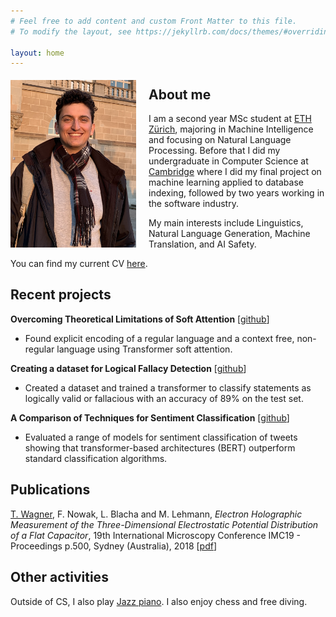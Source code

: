 ```yaml
---
# Feel free to add content and custom Front Matter to this file.
# To modify the layout, see https://jekyllrb.com/docs/themes/#overriding-theme-defaults

layout: home
---
```


<img style="float: left; padding-right:20px; padding-top:5px"  width="201" height="268" src="assets/images/portrait.png">

## About me
I am a second year MSc student at [ETH Zürich](https://ethz.ch/), majoring in Machine Intelligence and focusing on Natural Language Processing. Before that I did my undergraduate in Computer Science at [Cambridge](https://www.cam.ac.uk/) where I did my final project on machine learning applied to database indexing, followed by two years working in the software industry.

My main interests include Linguistics, Natural Language Generation, Machine Translation, and AI Safety.

You can find my current CV [here](assets/documents/CV_2022.pdf).


## Recent projects

**Overcoming Theoretical Limitations of Soft Attention** [[github](https://github.com/giacomocamposampiero/palindrome-transformer)]
* Found explicit encoding of a regular language and a context free, non-regular language using Transformer soft attention.

**Creating a dataset for Logical Fallacy Detection** [[github](https://github.com/franznowak/kialoparser)]
* Created a dataset and trained a transformer to classify statements as logically valid or fallacious with an accuracy of 89% on the test set.

**A Comparison of Techniques for Sentiment Classification** [[github](https://github.com/franznowak/twitter-sentiment-classification)]
* Evaluated a range of models for sentiment classification of tweets showing that transformer-based architectures (BERT) outperform standard classification algorithms.

## Publications

<ins>T. Wagner</ins>, F. Nowak, L. Blacha and M. Lehmann, *Electron Holographic Measurement of the Three-Dimensional Electrostatic Potential Distribution of a Flat Capacitor*, 19th International Microscopy Conference IMC19 - Proceedings p.500, Sydney (Australia), 2018 [[pdf](assets/documents/abstract_3d_capacitor.pdf)]

## Other activities

Outside of CS, I also play [Jazz piano](https://www.youtube.com/channel/UCWHp49BRdifkD31RERdBD_A). I also enjoy chess and free diving.